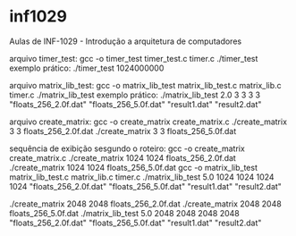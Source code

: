 # inf1029
Aulas de INF-1029 - Introdução a arquitetura de computadores

arquivo timer_test:
gcc -o timer_test timer_test.c timer.c
./timer_test <value>
exemplo prático:
./timer_test 1024000000

arquivo matrix_lib_test:
gcc -o matrix_lib_test matrix_lib_test.c matrix_lib.c timer.c
./matrix_lib_test <scalar> <heightA> <widthB> <heightB> <widthB> <floatsFile1> <floatsFile2> <resultFile1> <resultFile2>
exemplo prático:
./matrix_lib_test 2.0 3 3 3 3 "floats_256_2.0f.dat" "floats_256_5.0f.dat" "result1.dat" "result2.dat"

arquivo create_matrix:
gcc -o create_matrix create_matrix.c
./create_matrix 3 3 floats_256_2.0f.dat
./create_matrix 3 3 floats_256_5.0f.dat

sequência de exibição sesgundo o roteiro:
gcc -o create_matrix create_matrix.c
./create_matrix 1024 1024 floats_256_2.0f.dat
./create_matrix 1024 1024 floats_256_5.0f.dat
gcc -o matrix_lib_test matrix_lib_test.c matrix_lib.c timer.c
./matrix_lib_test 5.0 1024 1024 1024 1024 "floats_256_2.0f.dat" "floats_256_5.0f.dat" "result1.dat" "result2.dat"


./create_matrix 2048 2048 floats_256_2.0f.dat
./create_matrix 2048 2048 floats_256_5.0f.dat
./matrix_lib_test 5.0 2048 2048 2048 2048 "floats_256_2.0f.dat" "floats_256_5.0f.dat" "result1.dat" "result2.dat"